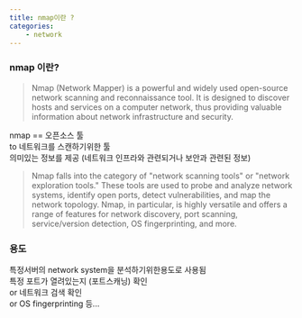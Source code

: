 ```yaml
---
title: nmap이란 ?
categories: 
    - network 
---
```


### nmap 이란?
> Nmap (Network Mapper) is a powerful and widely used open-source network scanning and reconnaissance tool. It is designed to discover hosts and services on a computer network, thus providing valuable information about network infrastructure and security.

nmap == 오픈소스 툴<br>
to 네트워크를 스캔하기위한 툴<br>
의미있는 정보를 제공 (네트워크 인프라와 관련되거나 보안과 관련된 정보)<br>

> Nmap falls into the category of "network scanning tools" or "network exploration tools." These tools are used to probe and analyze network systems, identify open ports, detect vulnerabilities, and map the network topology. Nmap, in particular, is highly versatile and offers a range of features for network discovery, port scanning, service/version detection, OS fingerprinting, and more.


### 용도 
특정서버의 network system을 분석하기위한용도로 사용됨 <br>
특정 포트가 열려있는지 (포트스캐닝) 확인 <br>
or 네트워크 검색 확인 <br>
or OS fingerprinting 등... <br>



<!--
Host discovery: Nmap can determine which hosts are active and reachable on a network.
Port scanning: Nmap can scan a target host or a range of IP addresses to identify open ports and the services associated with those ports.
Service/version detection: Nmap can detect the services and their versions running on the target hosts.
OS fingerprinting: Nmap can attempt to determine the operating system running on a target host by analyzing network responses.
Scripting and automation: Nmap supports scripting capabilities (using the Nmap Scripting Engine) to automate tasks and perform more advanced network scans.
Security auditing: Nmap can be used to assess the security of a network by identifying potential vulnerabilities or misconfigurations.
By using Nmap, network administrators, security professionals, and penetration testers can gather essential information about network devices, identify potential security risks, and assess the overall security posture of a network.

In your post, you can categorize Nmap under "Network Security Tools," "Network Scanning Tools," or "Network Exploration Tools" to highlight its purpose and use in the field of network security and reconnaissance.

-->
